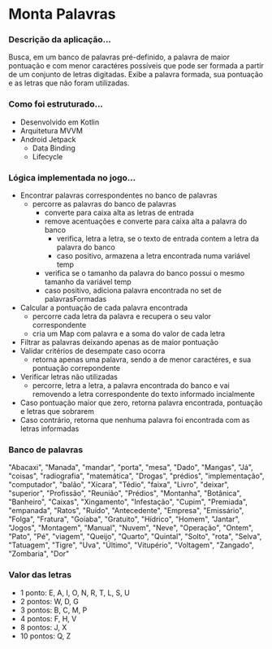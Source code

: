 # Monta Palavras

### Descrição da aplicação...
Busca, em um banco de palavras pré-definido, a palavra de maior pontuação e com menor caractéres possíveis que pode ser formada a partir de um conjunto de letras digitadas. Exibe a palavra formada, sua pontuação e as letras que não foram utilizadas.

### Como foi estruturado...
- Desenvolvido em Kotlin
- Arquitetura MVVM 
- Android Jetpack
   - Data Binding
   - Lifecycle

### Lógica implementada no jogo...
- Encontrar palavras correspondentes no banco de palavras
  - percorre as palavras do banco de palavras
    - converte para caixa alta as letras de entrada
    - remove acentuações e converte para caixa alta a palavra do banco
      - verifica, letra a letra, se o texto de entrada contem a letra da palavra do banco
      - caso positivo, armazena a letra encontrada numa variável temp
    - verifica se o tamanho da palavra do banco possui o mesmo tamanho da variável temp
    - caso positivo, adiciona palavra encontrada no set de palavrasFormadas
- Calcular a pontuação de cada palavra encontrada
  - percorre cada letra da palavra e recupera o seu valor correspondente
  - cria um Map com palavra e a soma do valor de cada letra
- Filtrar as palavras deixando apenas as de maior pontuação
- Validar critérios de desempate caso ocorra
  - retorna apenas uma palavra, sendo a de menor caractéres, e sua pontuação correpondente
- Verificar letras não utilizadas
  - percorre, letra a letra, a palavra encontrada do banco e vai removendo a letra correspondente do texto informado incialmente
- Caso pontuação maior que zero, retorna palavra encontrada, pontuação e letras que sobrarem
- Caso contrário, retorna que nenhuma palavra foi encontrada com as letras informadas

### Banco de palavras
"Abacaxi", "Manada", "mandar", "porta", "mesa", "Dado", "Mangas", "Já", "coisas", "radiografia",
"matemática", "Drogas", "prédios", "implementação", "computador", "balão", "Xícara", "Tédio",
"faixa", "Livro", "deixar", "superior", "Profissão", "Reunião", "Prédios", "Montanha", "Botânica",
"Banheiro", "Caixas", "Xingamento", "Infestação", "Cupim", "Premiada", "empanada", "Ratos",
"Ruído", "Antecedente", "Empresa", "Emissário", "Folga", "Fratura", "Goiaba", "Gratuito",
"Hídrico", "Homem", "Jantar", "Jogos", "Montagem", "Manual", "Nuvem", "Neve", "Operação",
"Ontem", "Pato", "Pé", "viagem", "Queijo", "Quarto", "Quintal", "Solto", "rota", "Selva",
"Tatuagem", "Tigre", "Uva", "Último", "Vitupério", "Voltagem", "Zangado", "Zombaria", "Dor"

### Valor das letras 
- 1 ponto: E, A, I, O, N, R, T, L, S, U
- 2 pontos: W, D, G
- 3 pontos: B, C, M, P
- 4 pontos: F, H, V
- 8 pontos: J, X
- 10 pontos: Q, Z
